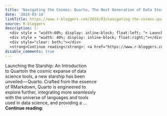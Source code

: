 ```yaml
---
title: 'Navigating the Cosmos: Quarto, The Next Generation of Data Storytelling'
date: '2024-03-14'
linkTitle: https://www.r-bloggers.com/2024/03/navigating-the-cosmos-quarto-the-next-generation-of-data-storytelling/
source: R-bloggers
description: |-
  <div style = "width:60%; display: inline-block; float:left; "> Launching the Starship: An Introduction to QuartoIn the cosmic expanse of data science tools, a new starship has been unveiled — Quarto. Crafted from the essence of RMarkdown, Quarto is engineered to explore further, integrating more seamlessly with the universe of languages and tools used in data science, and providing a ...</div>
  <div style = "width: 40%; display: inline-block; float:right;"></div>
  <div style="clear: both;"></div>
  <strong>Continue reading</strong>: <a href="https://www.r-bloggers.com/2024/03/navigating-the-cosmos-q ...
disable_comments: true
---
```

<div style = "width:60%; display: inline-block; float:left; "> Launching the Starship: An Introduction to QuartoIn the cosmic expanse of data science tools, a new starship has been unveiled — Quarto. Crafted from the essence of RMarkdown, Quarto is engineered to explore further, integrating more seamlessly with the universe of languages and tools used in data science, and providing a ...</div>
<div style = "width: 40%; display: inline-block; float:right;"></div>
<div style="clear: both;"></div>
<strong>Continue reading</strong>: <a href="https://www.r-bloggers.com/2024/03/navigating-the-cosmos-q ...